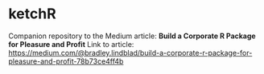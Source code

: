 # ketchR

Companion repository to the Medium article: **Build a Corporate R Package for Pleasure and Profit**
Link to article: https://medium.com/@bradley.lindblad/build-a-corporate-r-package-for-pleasure-and-profit-78b73ce4ff4b

